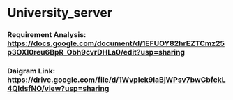 # University_server

### Requirement Analysis: https://docs.google.com/document/d/1EFUOY82hrEZTCmz25p3OXI0reu6BpR_Obh9cvrDHLa0/edit?usp=sharing

### Daigram Link: https://drive.google.com/file/d/1WvpIek9IaBjWPsv7bwGbfekL4QIdsfNO/view?usp=sharing
